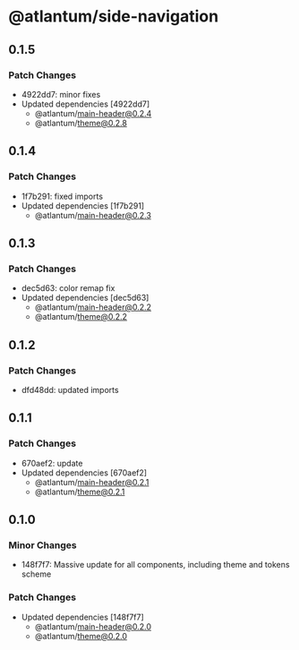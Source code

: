 # @atlantum/side-navigation

## 0.1.5

### Patch Changes

-   4922dd7: minor fixes
-   Updated dependencies [4922dd7]
    -   @atlantum/main-header@0.2.4
    -   @atlantum/theme@0.2.8

## 0.1.4

### Patch Changes

-   1f7b291: fixed imports
-   Updated dependencies [1f7b291]
    -   @atlantum/main-header@0.2.3

## 0.1.3

### Patch Changes

-   dec5d63: color remap fix
-   Updated dependencies [dec5d63]
    -   @atlantum/main-header@0.2.2
    -   @atlantum/theme@0.2.2

## 0.1.2

### Patch Changes

-   dfd48dd: updated imports

## 0.1.1

### Patch Changes

-   670aef2: update
-   Updated dependencies [670aef2]
    -   @atlantum/main-header@0.2.1
    -   @atlantum/theme@0.2.1

## 0.1.0

### Minor Changes

-   148f7f7: Massive update for all components, including theme and tokens scheme

### Patch Changes

-   Updated dependencies [148f7f7]
    -   @atlantum/main-header@0.2.0
    -   @atlantum/theme@0.2.0
